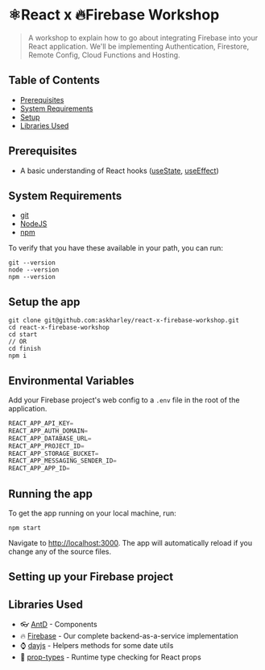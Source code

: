 # ⚛️React x 🔥Firebase Workshop

> A workshop to explain how to go about integrating Firebase into your React application. We'll be implementing Authentication, Firestore, Remote Config, Cloud Functions and Hosting.

## Table of Contents

* [Prerequisites](#prerequisites)
* [System Requirements](#system-requirements)
* [Setup](#setup)
* [Libraries Used](#libraries-used)

## Prerequisites
- A basic understanding of React hooks ([useState](https://reactjs.org/docs/hooks-state.html), [useEffect](https://reactjs.org/docs/hooks-effect.html))

## System Requirements

- [git](https://git-scm.com/)
- [NodeJS](https://nodejs.org/en/)
- [npm](https://www.npmjs.com/)

To verify that you have these available in your path, you can run:

```shell
git --version
node --version
npm --version
```

## Setup the app

```shell
git clone git@github.com:askharley/react-x-firebase-workshop.git
cd react-x-firebase-workshop
cd start
// OR
cd finish
npm i
```

## Environmental Variables

Add your Firebase project's web config to a `.env` file in the root of the application.

```js
REACT_APP_API_KEY=
REACT_APP_AUTH_DOMAIN=
REACT_APP_DATABASE_URL=
REACT_APP_PROJECT_ID=
REACT_APP_STORAGE_BUCKET=
REACT_APP_MESSAGING_SENDER_ID=
REACT_APP_APP_ID=
```

## Running the app

To get the app running on your local machine, run:

```shell
npm start
```

Navigate to [http://localhost:3000](http://localhost:3000). The app will automatically reload if you change any of the source files.

## Setting up your Firebase project


## Libraries Used

* 👓   [AntD](https://ant.design/components) - Components
* 🔥   [Firebase](https://www.npmjs.com/package/firebase) - Our complete backend-as-a-service implementation
* ⌚  [dayjs](https://www.npmjs.com/package/dayjs) - Helpers methods for some date utils
* 📝  [prop-types](https://www.npmjs.com/package/prop-types) - Runtime type checking for React props